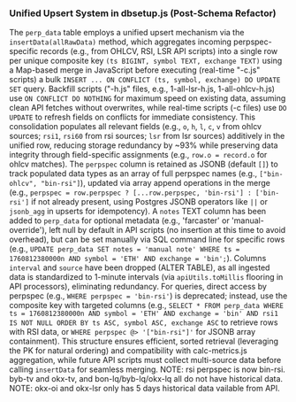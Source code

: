 ### Unified Upsert System in dbsetup.js (Post-Schema Refactor)

The `perp_data` table employs a unified upsert mechanism via the `insertData(allRawData)` method, which aggregates incoming perpspec-specific records (e.g., from OHLCV, RSI, LSR API scripts) into a single row per unique composite key `(ts BIGINT, symbol TEXT, exchange TEXT)` using a Map-based merge in JavaScript before executing (real-time "-c.js" scripts) a bulk `INSERT ... ON CONFLICT (ts, symbol, exchange) DO UPDATE SET` query. Backfill scripts ("-h.js" files, e.g., 1-all-lsr-h.js, 1-all-ohlcv-h.js) use `ON CONFLICT DO NOTHING` for maximum speed on existing data, assuming clean API fetches without overwrites, while real-time scripts (-c files) use `DO UPDATE` to refresh fields on conflicts for immediate consistency. This consolidation populates all relevant fields (e.g., `o`, `h`, `l`, `c`, `v` from ohlcv sources; `rsi1`, `rsi60` from rsi sources; `lsr` from lsr sources) additively in the unified row, reducing storage redundancy by ~93% while preserving data integrity through field-specific assignments (e.g., `row.o = record.o` for ohlcv matches). The `perpspec` column is retained as JSONB (default `[]`) to track populated data types as an array of full perpspec names (e.g., `["bin-ohlcv", "bin-rsi"]`), updated via array append operations in the merge (e.g., `perpspec = row.perpspec ? [...row.perpspec, 'bin-rsi'] : ['bin-rsi']` if not already present, using Postgres JSONB operators like `||` or `jsonb_agg` in upserts for idempotency). A `notes` TEXT column has been added to `perp_data` for optional metadata (e.g., 'farcaster' or 'manual-override'), left null by default in API scripts (no insertion at this time to avoid overhead), but can be set manually via SQL command line for specific rows (e.g., `UPDATE perp_data SET notes = 'manual note' WHERE ts = 1760812380000n AND symbol = 'ETH' AND exchange = 'bin';`). Columns `interval` and `source` have been dropped (ALTER TABLE), as all ingested data is standardized to 1-minute intervals (via `apiUtils.toMillis` flooring in API processors), eliminating redundancy. For queries, direct access by perpspec (e.g., `WHERE perpspec = 'bin-rsi'`) is deprecated; instead, use the composite key with targeted columns (e.g., `SELECT * FROM perp_data WHERE ts = 1760812380000n AND symbol = 'ETH' AND exchange = 'bin' AND rsi1 IS NOT NULL ORDER BY ts ASC, symbol ASC, exchange ASC` to retrieve rows with RSI data, or `WHERE perpspec @> '["bin-rsi"]'` for JSONB array containment). This structure ensures efficient, sorted retrieval (leveraging the PK for natural ordering) and compatibility with calc-metrics.js aggregation, while future API scripts must collect multi-source data before calling `insertData` for seamless merging. NOTE: rsi perpspec is now bin-rsi. byb-tv and okx-tv, and bon-lq/byb-lq/okx-lq all do not have historical data. NOTE: okx-oi and okx-lsr only has 5 days historical data vailable from API.


